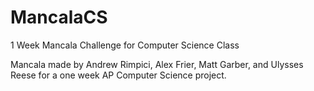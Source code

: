 # MancalaCS
1 Week Mancala Challenge for Computer Science Class

Mancala made by Andrew Rimpici, Alex Frier, Matt Garber, and Ulysses Reese for a one week AP Computer Science project.
